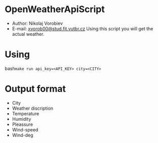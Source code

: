 # OpenWeatherApiScript
* Author: Nikolaj Vorobiev
* E-mail: xvorob00@stud.fit.vutbr.cz
Using this script you will get the actual weather.

# Using
bash```make run api_key=<API_KEY> city=<CITY>```

# Output format
+ City
+ Weather discription
+ Temperature
+ Humidity
+ Pleassure
+ Wind-speed
+ Wind-deg
